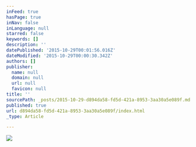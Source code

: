 ```yaml
---
inFeed: true
hasPage: true
inNav: false
inLanguage: null
starred: false
keywords: []
description: ''
datePublished: '2015-10-29T00:01:56.016Z'
dateModified: '2015-10-29T00:00:30.342Z'
authors: []
publisher:
  name: null
  domain: null
  url: null
  favicon: null
title: ''
sourcePath: _posts/2015-10-29-d894da58-fd5d-421a-8953-3aa30a5e089f.md
published: true
url: d894da58-fd5d-421a-8953-3aa30a5e089f/index.html
_type: Article

---
```

![](https://the-grid-user-content.s3-us-west-2.amazonaws.com/8d2d75ca-62b7-4e78-bb9c-82773061f56c.jpg)